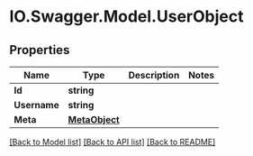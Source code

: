# IO.Swagger.Model.UserObject
## Properties

Name | Type | Description | Notes
------------ | ------------- | ------------- | -------------
**Id** | **string** |  | 
**Username** | **string** |  | 
**Meta** | [**MetaObject**](MetaObject.md) |  | 

[[Back to Model list]](../README.md#documentation-for-models) [[Back to API list]](../README.md#documentation-for-api-endpoints) [[Back to README]](../README.md)

